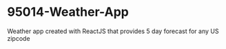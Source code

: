 # 95014-Weather-App
Weather app created with ReactJS that provides 5 day forecast for any US zipcode
